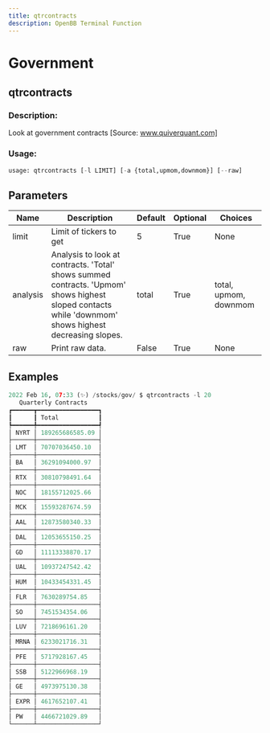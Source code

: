 ```yaml
---
title: qtrcontracts
description: OpenBB Terminal Function
---
```


# Government

## qtrcontracts

### Description: 

Look at government contracts [Source: www.quiverquant.com]

### Usage: 
```python
usage: qtrcontracts [-l LIMIT] [-a {total,upmom,downmom}] [--raw]
```

## Parameters

| Name | Description | Default | Optional | Choices |
| ---- | ----------- | ------- | -------- | ------- |
| limit | Limit of tickers to get | 5 | True | None |
| analysis | Analysis to look at contracts. 'Total' shows summed contracts. 'Upmom' shows highest sloped contacts while 'downmom' shows highest decreasing slopes. | total | True | total, upmom, downmom |
| raw | Print raw data. | False | True | None |


## Examples

```python
2022 Feb 16, 07:33 (✨) /stocks/gov/ $ qtrcontracts -l 20
   Quarterly Contracts
┏━━━━━━┳━━━━━━━━━━━━━━━━━┓
┃      ┃ Total           ┃
┡━━━━━━╇━━━━━━━━━━━━━━━━━┩
│ NYRT │ 189265686585.09 │
├──────┼─────────────────┤
│ LMT  │ 70707036450.10  │
├──────┼─────────────────┤
│ BA   │ 36291094000.97  │
├──────┼─────────────────┤
│ RTX  │ 30810798491.64  │
├──────┼─────────────────┤
│ NOC  │ 18155712025.66  │
├──────┼─────────────────┤
│ MCK  │ 15593287674.59  │
├──────┼─────────────────┤
│ AAL  │ 12873580340.33  │
├──────┼─────────────────┤
│ DAL  │ 12053655150.25  │
├──────┼─────────────────┤
│ GD   │ 11113338870.17  │
├──────┼─────────────────┤
│ UAL  │ 10937247542.42  │
├──────┼─────────────────┤
│ HUM  │ 10433454331.45  │
├──────┼─────────────────┤
│ FLR  │ 7630289754.85   │
├──────┼─────────────────┤
│ SO   │ 7451534354.06   │
├──────┼─────────────────┤
│ LUV  │ 7218696161.20   │
├──────┼─────────────────┤
│ MRNA │ 6233021716.31   │
├──────┼─────────────────┤
│ PFE  │ 5717928167.45   │
├──────┼─────────────────┤
│ SSB  │ 5122966968.19   │
├──────┼─────────────────┤
│ GE   │ 4973975130.38   │
├──────┼─────────────────┤
│ EXPR │ 4617652107.41   │
├──────┼─────────────────┤
│ PW   │ 4466721029.89   │
└──────┴─────────────────┘
```

